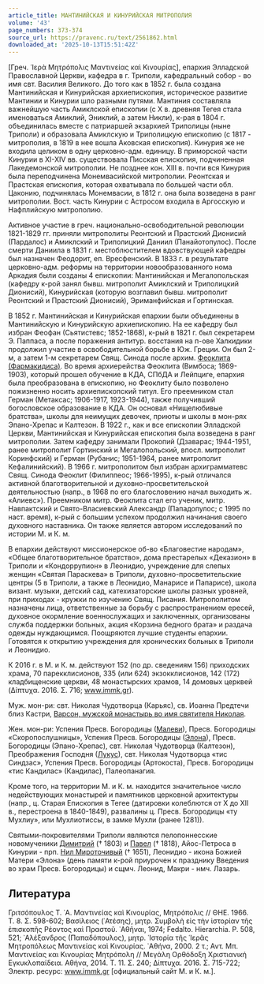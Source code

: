 ```yaml
---
article_title: МАНТИНИЙСКАЯ И КИНУРИЙСКАЯ МИТРОПОЛИЯ
volume: '43'
page_numbers: 373-374
source_url: https://pravenc.ru/text/2561862.html
downloaded_at: '2025-10-13T15:51:42Z'
---
```


[Греч. ῾Ιερὰ Μητρόπολις Μαντινείας καὶ Κινουρίας], епархия Элладской Православной Церкви, кафедра в г. Триполи, кафедральный собор - во имя свт. Василия Великого. До того как в 1852 г. была создана Мантинийская и Кинурийская архиепископия, историческое развитие Мантинии и Кинурии шло разными путями. Мантиния составляла важнейшую часть Амиклской епископии (с Х в. древняя Тегея стала именоваться Амиклий, Эниклий, а затем Никли), к-рая в 1804 г. объединилась вместе с патриаршей экзархией Триполицы (ныне Триполи) и образовала Амиклскую и Триполицкую епископию (с 1817 - митрополия, в 1819 в нее вошла Аковская епископия). Кинурия же не входила целиком в одну церковно-адм. единицу. В приморской части Кинурии в XI-XIV вв. существовала Писская епископия, подчиненная Лакедемонской митрополии. Не позднее кон. XIII в. почти вся Кинурия была переподчинена Монемвасийской митрополии. Реонтская и Прастская епископия, которая охватывала по большей части обл. Цаконию, подчинялась Монемвасии, в 1812 г. она была возведена в ранг митрополии. Вост. часть Кинурии с Астросом входила в Аргосскую и Нафплийскую митрополию.

Активное участие в греч. национально-освободительной революции 1821-1829 гг. приняли митрополиты Реонтский и Прастский Дионисий (Пардалос) и Амиклский и Триполицкий Даниил (Панайотопулос). После смерти Даниила в 1831 г. местоблюстителем вдовствующей кафедры был назначен Феодорит, еп. Вресфенский. В 1833 г. в результате церковно-адм. реформы на территории новообразованного нома Аркадия были созданы 4 епископии: Мантинийская и Мегалопольская (кафедру к-рой занял бывш. митрополит Амиклский и Триполицкий Дионисий), Кинурийская (которую возглавил бывш. митрополит Реонтский и Прастский Дионисий), Эриманфийская и Гортинская.

В 1852 г. Мантинийская и Кинурийская епархии были объединены в Мантинийскую и Кинурийскую архиепископию. На ее кафедру был избран Феофан (Сьятистевс; 1852-1868), к-рый в 1821 г. был секретарем Э. Паппаса, а после поражения антитур. восстания на п-ове Халкидики продолжил участие в освободительной борьбе в Юж. Греции. Он был 2-м, а затем 1-м секретарем Свящ. Синода после архим. [Феоклита (Фармакидиса)](<https://pravenc.ru/text/Феоклита (Фармакидиса).html>). Во время архиерейства Феоклита (Вимбоса; 1869-1903), который прошел обучение в КДА, СПбДА и Лейпциге, епархия была преобразована в епископию, но Феоклиту было позволено пожизненно носить архиепископский титул. Его преемником стал Герман (Метаксас; 1906-1917, 1923-1944), также получивший богословское образование в КДА. Он основал «Нищелюбивые братства», школы для неимущих девочек, приюты и школы в мон-рях Эпано-Хрепас и Калтезон. В 1922 г., как и все епископии Элладской Церкви, Мантинийская и Кинурийская епископия была возведена в ранг митрополии. Затем кафедру занимали Прокопий (Дзаварас; 1944-1951, ранее митрополит Гортинский и Мегалопольский, впосл. митрополит Коринфский) и Герман (Рубанис; 1951-1964, ранее митрополит Кефалинийский). В 1966 г. митрополитом был избран архиграмматевс Свящ. Синода Феоклит (Филиппеос; 1966-1995), к-рый отличался активной благотворительной и духовно-просветительской деятельностью (напр., в 1968 по его благословению начал выходить ж. «Алиевс»). Преемником митр. Феоклита стал его ученик, митр. Навпактский и Свято-Власиевский Александр (Пападопулос; с 1995 по наст. время), к-рый с большим успехом продолжил начинания своего духовного наставника. Он также является автором исследований по истории М. и К. м.

В епархии действуют миссионерское об-во «Благовестие народам», «Общее благотворительное братство», дома престарелых «Деказион» в Триполи и «Кондоррупион» в Леонидио, учреждение для слепых женщин «Святая Параскева» в Триполи, духовно-просветительские центры (5 в Триполи, а также в Леонидио, Манарисе и Папарисе), школа визант. музыки, детский сад, катехизаторские школы разных уровней, при приходах - кружки по изучению Свящ. Писания. Митрополитом назначены лица, ответственные за борьбу с распространением ересей, духовное окормление военнослужащих и заключенных, организованы служба поддержки больных, акция «Корзина бедного брата» и раздача одежды нуждающимся. Поощряются лучшие студенты епархии. Готовятся к открытию учреждения для хронических больных в Триполи и Леонидио.

К 2016 г. в М. и К. м. действуют 152 (по др. сведениям 156) приходских храма, 70 парекклисионов, 335 (или 624) экзокклисионов, 142 (172) кладбищенские церкви, 48 монастырских храмов, 14 домовых церквей (Δίπτυχα. 2016. Σ. 716; www.immk.gr).

Муж. мон-ри: свт. Николая Чудотворца (Карьяс), св. Иоанна Предтечи близ Кастри, [Варсон, мужской монастырь во имя святителя Николая](<https://pravenc.ru/text/Варсон  мужской монастырь во имя святителя Николая.html>).

Жен. мон-ри: Успения Пресв. Богородицы ([Малеви](https://pravenc.ru/text/Малеви.html)), Пресв. Богородицы «Скоропослушницы», Успения Пресв. Богородицы ([Элона](https://pravenc.ru/text/Элона.html)), Пресв. Богородицы (Эпано-Хрепас), свт. Николая Чудотворца (Калтезон), Преображения Господня ([Лукус](https://pravenc.ru/text/Лукус.html)), свт. Николая Чудотворца «тис Синдзас», Успения Пресв. Богородицы (Артокоста), Пресв. Богородицы «тис Кандилас» (Кандилас), Палеопанагия.

Кроме того, на территории М. и К. м. находится значительное число недействующих монастырей и памятников церковной архитектуры (напр., ц. Старая Епископия в Тегее (датировки колеблются от Х до XII в., перестроена в 1840-1849), развалины ц. Пресв. Богородицы «ту Мухлиу», или Мухлиотиссы, в замке Мухли (ранее 1281)).

Святыми-покровителями Триполи являются пелопоннесские новомученики [Димитрий](https://pravenc.ru/text/Димитрий.html) († 1803) и [Павел](https://pravenc.ru/text/Павел.html) († 1818), Айос-Петроса в Кинурии - прп. [Нил Мироточивый](<https://pravenc.ru/text/Нил Мироточивый.html>) († 1651), Леонидио - икона Божией Матери «Элона» (день памяти к-рой приурочен к празднику Введения во храм Пресв. Богородицы) и сщмч. Леонид, Макри - нмч. Лазарь.

## Литература

Γριτσόπουλος Τ. ᾿Α. Μαντινείας καὶ Κινουρίας, Μητρόπολις // ΘΗΕ. 1966. Τ. 8. Σ. 598-602; Βασίλειος (᾿Ατέσης), μητρ. Συμβολὴ εἰς τὴν ἱστορίαν τῆς ἐπισκοπῆς Ρέοντος καὶ Πραστοῦ. ᾿Αθῆναι, 1974; Fedalto. Hierarchia. P. 508, 521; ᾿Αλέξανδρος (Παπαδόπουλος), μητρ. ῾Ιστορία τῆς ῾Ιερᾶς Μητροπόλεως Μαντινείας καὶ Κινουρίας. ᾿Αθήνα, 2000. 2 τ.; Αντ. Μπ. Μαντινείας και Κινουρίας Μητρόπολη // Μεγάλη Ορθόδοξη Χριστιανική Εγκυκλοπαίδεια. Αθήνα, 2014. Τ. 11. Σ. 240; Δίπτυχα. 2016. Σ. 715-722; Электр. ресурс: www.immk.gr [официальный сайт М. и К. м.].
